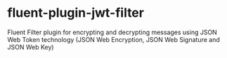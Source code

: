 # fluent-plugin-jwt-filter

Fluent Filter plugin for encrypting and decrypting messages using JSON Web Token technology (JSON Web Encryption, JSON Web Signature and JSON Web Key)
